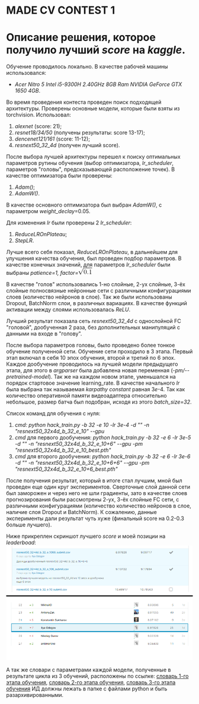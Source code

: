 # MADE CV CONTEST 1
# Описание решения, которое получило лучший *score* на *kaggle*.

  Обучение проводилось локально. В качестве рабочей машины использовался:
  * *Acer Nitro 5 Intel i5-9300H 2.40GHz 8GB Ram NVIDIA GeForce GTX 1650 4GB*.

  Во время проведения контеста проведен поиск подходящей архитектуры. Проверены основные модели, которые были взяты из torchvision. Использовал:
  1. *alexnet* (score: 21);
  2. *resnet18/34/50* (получены результаты: score 13-17);
  3. *dencenet121/161* (score: 11-12);
  4. *resnext50_32_4d* (получен лучший score).

  После выбора лучшей архитектуры перешел к поиску оптимальных параметров рутины обучения (выбор оптимизатора, *lr_scheduler*, параметров "головы", предсказывающей расположение точек). В качестве оптимизатора были проверены:

 1. *Adam()*;
 2. *AdamW()*.

  В качестве основного оптимизатора был выбран *AdamW()*, с параметром *weight_declay*=0.05.

  Для изменения *lr* были проверены 2 *lr_scheduler*:
 1. *ReduceLROnPlateau*;
 2. *StepLR*.
 
  Лучше всего себя показал, *ReduceLROnPlateau*, в дальнейшем для улучшения качества обучения, был проведен подбор параметров. В качестве конечных значений, для параметров *lr_scheduler* были выбраны *patience=1, factor=*![](sqrt.gif)
 
  В качестве "голов" использовались 1-но слойные, 2-ух слойные, 3-ёх слойные полносвязные нейронные сети с различными конфигурациями слоев (количество нейронов в слое). Так же были использованы Dropout, BatchNorm слои, в различных вариациях. В качестве функций активации между слоями использовалась *ReLU*.
 
  Лучший результат показала сеть *resnext50_32_4d* c однослойной FC "головой", дообученная 2 раза, без дополнительных манипуляций с данными на входе в "голову".
 
  После выбора параметров головы, было проведено более тонкое обучение полученной сети. Обучение сети проходило в 3 этапа. Первый этап включал в себя 10 эпох обучения, второй и третий по 6 эпох. Каждое дообучение проводилось на лучшей модели предыдущего этапа, для этого в *argparser* была добавлена новая переменная (*-pm/--pretrained-model*). Так же на каждом новом этапе, уменьшался на порядок стартовое значение learning_rate. В качестве начального *lr* была выбрана так называемая *karpathy constant* равная 3*e*-4. Так как количество оперативной памяти видеоадаптера относительно небольшое, размер батча был подобран, исходя из этого *batch_size=32*.
 
  Список команд для обучения с нуля:
 1. *cmd: python hack_train.py -b 32 -e 10 -lr 3e-4 -d "" -n "resnext50_32x4d_b_32_e_10" --gpu*
 2. *cmd* для первого дообучения:
 *python hack_train.py -b 32 -e 6 -lr 3e-5 -d "" -n "resnext50_32x4d_b_32_e_10+6" --gpu -pm "resnext50_32x4d_b_32_e_10_best.pth"*
 3. *cmd* для второго дообучения:
 *python hack_train.py -b 32 -e 6 -lr 3e-6 -d "" -n "resnext50_32x4d_b_32_e_10+6+6" --gpu -pm "resnext50_32x4d_b_32_e_10+6_best.pth"*
 
  После получения результат, который в итоге стал лучшим, мной был проведен еще один круг экспериментов. Сверточные слой данной сети был заморожен и через него не шли градиенты, зато в качестве слоев прогнозирования были рассмотрены 2-ух, 3-ёх слойные FC сети, c различными конфигурациями (количество количество нейронов в слое, наличие слоя Dropout и BatchNorm). К сожалению, данные эксперименты дали результат чуть хуже (финальный score на 0.2-0.3 больше лучшего).


  Ниже прикреплен скриншот лучшего *score* и моей позиции на *leaderboad*:
![](score.png)


  А так же словари с параметрами каждой модели, полученные в результате цикла из 3 обучений, расположены по ссылке: [словарь 1-го этапа обучения](https://yadi.sk/d/WTbtJmVoyKMIWA), [словарь 2-го этапа обучения](https://yadi.sk/d/Hh2U_zUFxGmPpA), [словарь 3-го этапа обучения](https://yadi.sk/d/xuB7PB9H79RS1A)
 ИД должны лежать в папке с файлами python и быть разархивированными.


